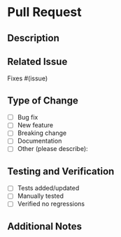 # Pull Request

## Description

<!-- Provide a brief description of the changes introduced by this PR -->

## Related Issue

<!-- Link to the related issue (if applicable) -->
Fixes #(issue)

## Type of Change

<!-- Mark the appropriate option with an "x" -->

- [ ] Bug fix
- [ ] New feature
- [ ] Breaking change
- [ ] Documentation
- [ ] Other (please describe):

## Testing and Verification

<!-- Describe how you tested and verified your changes -->

- [ ] Tests added/updated
- [ ] Manually tested
- [ ] Verified no regressions

## Additional Notes

<!-- Add any other context about the PR here -->
